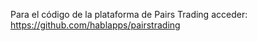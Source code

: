 Para el código de la plataforma de Pairs Trading acceder: https://github.com/hablapps/pairstrading 
